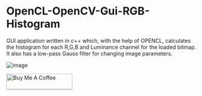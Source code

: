 # OpenCL-OpenCV-Gui-RGB-Histogram
GUI application written in c++ which, with the help of OPENCL, calculates the histogram for each R,G,B and Luminance channel for the loaded bitmap. It also has a low-pass Gauss filter for changing image parameters.

![image](https://user-images.githubusercontent.com/36985894/167900526-6061e3fd-c0c5-4ec7-8d77-9607bd600b57.png)



<a href="https://www.buymeacoffee.com/EEpoldon" target="_blank"><img src="https://www.buymeacoffee.com/assets/img/custom_images/orange_img.png" alt="Buy Me A Coffee" style="height: 41px !important;width: 174px !important;box-shadow: 0px 3px 2px 0px rgba(190, 190, 190, 0.5) !important;-webkit-box-shadow: 0px 3px 2px 0px rgba(190, 190, 190, 0.5) !important;" ></a>


